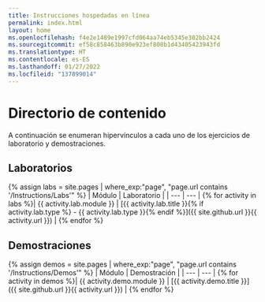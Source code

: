 ```yaml
---
title: Instrucciones hospedadas en línea
permalink: index.html
layout: home
ms.openlocfilehash: f4e2e1489e1997cfd064aa74eb5345e302bb2424
ms.sourcegitcommit: ef58c858463b890e923ef808b1d43405423943fd
ms.translationtype: HT
ms.contentlocale: es-ES
ms.lasthandoff: 01/27/2022
ms.locfileid: "137899014"
---
```

# <a name="content-directory"></a>Directorio de contenido

A continuación se enumeran hipervínculos a cada uno de los ejercicios de laboratorio y demostraciones.

## <a name="labs"></a>Laboratorios

{% assign labs = site.pages | where_exp:"page", "page.url contains '/Instructions/Labs'" %}
| Módulo | Laboratorio |
| --- | --- | 
{% for activity in labs  %}| {{ activity.lab.module }} | [{{ activity.lab.title }}{% if activity.lab.type %} - {{ activity.lab.type }}{% endif %}]({{ site.github.url }}{{ activity.url }}) |
{% endfor %}

## <a name="demos"></a>Demostraciones

{% assign demos = site.pages | where_exp:"page", "page.url contains '/Instructions/Demos'" %}
| Módulo | Demostración |
| --- | --- | 
{% for activity in demos  %}| {{ activity.demo.module }} | [{{ activity.demo.title }}]({{ site.github.url }}{{ activity.url }}) |
{% endfor %}
